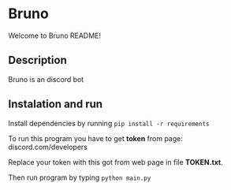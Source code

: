 # Bruno
Welcome to Bruno README!

## Description
Bruno is an discord bot

## Instalation and run
Install dependencies by running ``` pip install -r requirements ```


To run this program you have to get __token__ from page: discord.com/developers


Replace your token with this got from web page in file __TOKEN.txt__.


Then run program by typing ```python main.py ``` 
